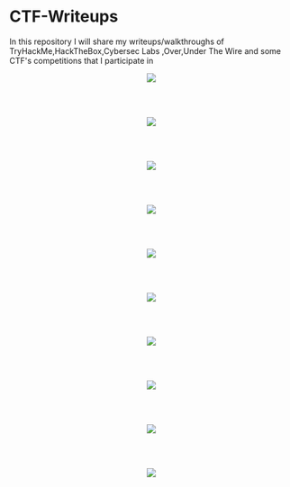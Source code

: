 # CTF-Writeups

In this repository I will share my writeups/walkthroughs of TryHackMe,HackTheBox,Cybersec Labs ,Over,Under The Wire and some CTF's competitions that I participate in


[<p align="center"><img src="https://i.imgur.com/dJmO3AX.png"/></p>](https://github.com/AbdullahRizwan101/CTF-Writeups/tree/master/TryHackMe)
<br/>
<br/>
[<p align="center"><img src="https://i.imgur.com/f4rGwDT.png"/></p>](https://github.com/AbdullahRizwan101/CTF-Writeups/tree/master/Cybersec%20Labs)
<br/>
<br/>
[<p align="center"><img src="https://i.imgur.com/rZMah0z.png"/></p>](https://github.com/AbdullahRizwan101/CTF-Writeups/tree/master/HackTheBox)
<br/>
<br/>
[<p align="center"><img src="https://i.imgur.com/qzMoROO.png"/></p>](https://github.com/AbdullahRizwan101/CTF-Writeups/tree/master/VulnHub)
<br/>
<br/>
[<p align="center"><img src="https://i.imgur.com/ybtCJEO.jpg"/></p>](https://github.com/AbdullahRizwan101/CTF-Writeups/tree/master/HackMyVM)
<br/>
<br/>
[<p align="center"><img src="https://i.imgur.com/0YfUtWi.jpg"/></p>](https://github.com/AbdullahRizwan101/CTF-Writeups/tree/master/BsidesBOS%20CTF%202020)
<br/>
<br/>
[<p align="center"><img src="https://i.imgur.com/m9Vwt1s.png"/></p>](https://github.com/AbdullahRizwan101/CTF-Writeups/blob/master/BsidesIslamabad%202020/Shellshock.md)
<br/>
<br/>
[<p align="center"><img src="https://i.imgur.com/WQIYlHG.png"/></p>](https://github.com/AbdullahRizwan101/CTF-Writeups/tree/master/SecarmyCTF)
<br/>
<br/>
[<p align="center"><img src="https://i.imgur.com/1DmwUo2.png"/></p>](https://github.com/AbdullahRizwan101/CTF-Writeups/tree/master/HTB%20Cyber%20Apocalypse)
<br/>
<br/>
[<p align="center"><img src="https://i.imgur.com/9pO5AvY.jpg"/></p>](https://github.com/AbdullahRizwan101/CTF-Writeups/blob/master/Ignite-Hackathon/Hackathon-OS.md)
